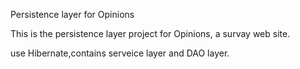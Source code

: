 Persistence layer for Opinions


This is the persistence layer project for Opinions, a survay web site.

use Hibernate,contains serveice layer and DAO layer.
